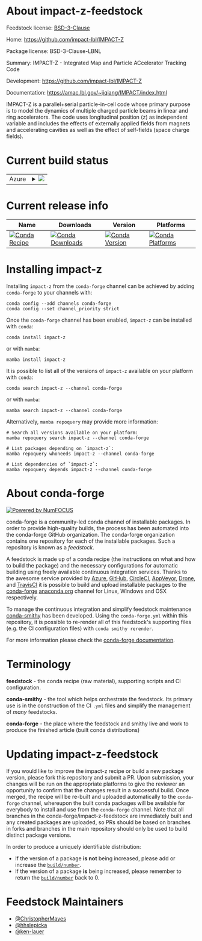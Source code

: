 About impact-z-feedstock
========================

Feedstock license: [BSD-3-Clause](https://github.com/conda-forge/impact-z-feedstock/blob/main/LICENSE.txt)

Home: https://github.com/impact-lbl/IMPACT-Z

Package license: BSD-3-Clause-LBNL

Summary: IMPACT-Z - Integrated Map and Particle ACcelerator Tracking Code

Development: https://github.com/impact-lbl/IMPACT-Z

Documentation: https://amac.lbl.gov/~jiqiang/IMPACT/index.html

IMPACT-Z is a parallel+serial particle-in-cell code whose primary purpose
is to model the dynamics of multiple charged particle beams in linear and
ring accelerators. The code uses longitudinal position (z) as independent
variable and includes the effects of externally applied fields from magnets
and accelerating cavities as well as the effect of self-fields (space
charge fields).


Current build status
====================


<table>
    
  <tr>
    <td>Azure</td>
    <td>
      <details>
        <summary>
          <a href="https://dev.azure.com/conda-forge/feedstock-builds/_build/latest?definitionId=13185&branchName=main">
            <img src="https://dev.azure.com/conda-forge/feedstock-builds/_apis/build/status/impact-z-feedstock?branchName=main">
          </a>
        </summary>
        <table>
          <thead><tr><th>Variant</th><th>Status</th></tr></thead>
          <tbody><tr>
              <td>linux_64_mpimpich</td>
              <td>
                <a href="https://dev.azure.com/conda-forge/feedstock-builds/_build/latest?definitionId=13185&branchName=main">
                  <img src="https://dev.azure.com/conda-forge/feedstock-builds/_apis/build/status/impact-z-feedstock?branchName=main&jobName=linux&configuration=linux%20linux_64_mpimpich" alt="variant">
                </a>
              </td>
            </tr><tr>
              <td>linux_64_mpinompi</td>
              <td>
                <a href="https://dev.azure.com/conda-forge/feedstock-builds/_build/latest?definitionId=13185&branchName=main">
                  <img src="https://dev.azure.com/conda-forge/feedstock-builds/_apis/build/status/impact-z-feedstock?branchName=main&jobName=linux&configuration=linux%20linux_64_mpinompi" alt="variant">
                </a>
              </td>
            </tr><tr>
              <td>linux_64_mpiopenmpi</td>
              <td>
                <a href="https://dev.azure.com/conda-forge/feedstock-builds/_build/latest?definitionId=13185&branchName=main">
                  <img src="https://dev.azure.com/conda-forge/feedstock-builds/_apis/build/status/impact-z-feedstock?branchName=main&jobName=linux&configuration=linux%20linux_64_mpiopenmpi" alt="variant">
                </a>
              </td>
            </tr><tr>
              <td>osx_64_mpimpich</td>
              <td>
                <a href="https://dev.azure.com/conda-forge/feedstock-builds/_build/latest?definitionId=13185&branchName=main">
                  <img src="https://dev.azure.com/conda-forge/feedstock-builds/_apis/build/status/impact-z-feedstock?branchName=main&jobName=osx&configuration=osx%20osx_64_mpimpich" alt="variant">
                </a>
              </td>
            </tr><tr>
              <td>osx_64_mpinompi</td>
              <td>
                <a href="https://dev.azure.com/conda-forge/feedstock-builds/_build/latest?definitionId=13185&branchName=main">
                  <img src="https://dev.azure.com/conda-forge/feedstock-builds/_apis/build/status/impact-z-feedstock?branchName=main&jobName=osx&configuration=osx%20osx_64_mpinompi" alt="variant">
                </a>
              </td>
            </tr><tr>
              <td>osx_64_mpiopenmpi</td>
              <td>
                <a href="https://dev.azure.com/conda-forge/feedstock-builds/_build/latest?definitionId=13185&branchName=main">
                  <img src="https://dev.azure.com/conda-forge/feedstock-builds/_apis/build/status/impact-z-feedstock?branchName=main&jobName=osx&configuration=osx%20osx_64_mpiopenmpi" alt="variant">
                </a>
              </td>
            </tr><tr>
              <td>osx_arm64_mpimpich</td>
              <td>
                <a href="https://dev.azure.com/conda-forge/feedstock-builds/_build/latest?definitionId=13185&branchName=main">
                  <img src="https://dev.azure.com/conda-forge/feedstock-builds/_apis/build/status/impact-z-feedstock?branchName=main&jobName=osx&configuration=osx%20osx_arm64_mpimpich" alt="variant">
                </a>
              </td>
            </tr><tr>
              <td>osx_arm64_mpinompi</td>
              <td>
                <a href="https://dev.azure.com/conda-forge/feedstock-builds/_build/latest?definitionId=13185&branchName=main">
                  <img src="https://dev.azure.com/conda-forge/feedstock-builds/_apis/build/status/impact-z-feedstock?branchName=main&jobName=osx&configuration=osx%20osx_arm64_mpinompi" alt="variant">
                </a>
              </td>
            </tr><tr>
              <td>osx_arm64_mpiopenmpi</td>
              <td>
                <a href="https://dev.azure.com/conda-forge/feedstock-builds/_build/latest?definitionId=13185&branchName=main">
                  <img src="https://dev.azure.com/conda-forge/feedstock-builds/_apis/build/status/impact-z-feedstock?branchName=main&jobName=osx&configuration=osx%20osx_arm64_mpiopenmpi" alt="variant">
                </a>
              </td>
            </tr><tr>
              <td>win_64</td>
              <td>
                <a href="https://dev.azure.com/conda-forge/feedstock-builds/_build/latest?definitionId=13185&branchName=main">
                  <img src="https://dev.azure.com/conda-forge/feedstock-builds/_apis/build/status/impact-z-feedstock?branchName=main&jobName=win&configuration=win%20win_64_" alt="variant">
                </a>
              </td>
            </tr>
          </tbody>
        </table>
      </details>
    </td>
  </tr>
</table>

Current release info
====================

| Name | Downloads | Version | Platforms |
| --- | --- | --- | --- |
| [![Conda Recipe](https://img.shields.io/badge/recipe-impact--z-green.svg)](https://anaconda.org/conda-forge/impact-z) | [![Conda Downloads](https://img.shields.io/conda/dn/conda-forge/impact-z.svg)](https://anaconda.org/conda-forge/impact-z) | [![Conda Version](https://img.shields.io/conda/vn/conda-forge/impact-z.svg)](https://anaconda.org/conda-forge/impact-z) | [![Conda Platforms](https://img.shields.io/conda/pn/conda-forge/impact-z.svg)](https://anaconda.org/conda-forge/impact-z) |

Installing impact-z
===================

Installing `impact-z` from the `conda-forge` channel can be achieved by adding `conda-forge` to your channels with:

```
conda config --add channels conda-forge
conda config --set channel_priority strict
```

Once the `conda-forge` channel has been enabled, `impact-z` can be installed with `conda`:

```
conda install impact-z
```

or with `mamba`:

```
mamba install impact-z
```

It is possible to list all of the versions of `impact-z` available on your platform with `conda`:

```
conda search impact-z --channel conda-forge
```

or with `mamba`:

```
mamba search impact-z --channel conda-forge
```

Alternatively, `mamba repoquery` may provide more information:

```
# Search all versions available on your platform:
mamba repoquery search impact-z --channel conda-forge

# List packages depending on `impact-z`:
mamba repoquery whoneeds impact-z --channel conda-forge

# List dependencies of `impact-z`:
mamba repoquery depends impact-z --channel conda-forge
```


About conda-forge
=================

[![Powered by
NumFOCUS](https://img.shields.io/badge/powered%20by-NumFOCUS-orange.svg?style=flat&colorA=E1523D&colorB=007D8A)](https://numfocus.org)

conda-forge is a community-led conda channel of installable packages.
In order to provide high-quality builds, the process has been automated into the
conda-forge GitHub organization. The conda-forge organization contains one repository
for each of the installable packages. Such a repository is known as a *feedstock*.

A feedstock is made up of a conda recipe (the instructions on what and how to build
the package) and the necessary configurations for automatic building using freely
available continuous integration services. Thanks to the awesome service provided by
[Azure](https://azure.microsoft.com/en-us/services/devops/), [GitHub](https://github.com/),
[CircleCI](https://circleci.com/), [AppVeyor](https://www.appveyor.com/),
[Drone](https://cloud.drone.io/welcome), and [TravisCI](https://travis-ci.com/)
it is possible to build and upload installable packages to the
[conda-forge](https://anaconda.org/conda-forge) [anaconda.org](https://anaconda.org/)
channel for Linux, Windows and OSX respectively.

To manage the continuous integration and simplify feedstock maintenance
[conda-smithy](https://github.com/conda-forge/conda-smithy) has been developed.
Using the ``conda-forge.yml`` within this repository, it is possible to re-render all of
this feedstock's supporting files (e.g. the CI configuration files) with ``conda smithy rerender``.

For more information please check the [conda-forge documentation](https://conda-forge.org/docs/).

Terminology
===========

**feedstock** - the conda recipe (raw material), supporting scripts and CI configuration.

**conda-smithy** - the tool which helps orchestrate the feedstock.
                   Its primary use is in the construction of the CI ``.yml`` files
                   and simplify the management of *many* feedstocks.

**conda-forge** - the place where the feedstock and smithy live and work to
                  produce the finished article (built conda distributions)


Updating impact-z-feedstock
===========================

If you would like to improve the impact-z recipe or build a new
package version, please fork this repository and submit a PR. Upon submission,
your changes will be run on the appropriate platforms to give the reviewer an
opportunity to confirm that the changes result in a successful build. Once
merged, the recipe will be re-built and uploaded automatically to the
`conda-forge` channel, whereupon the built conda packages will be available for
everybody to install and use from the `conda-forge` channel.
Note that all branches in the conda-forge/impact-z-feedstock are
immediately built and any created packages are uploaded, so PRs should be based
on branches in forks and branches in the main repository should only be used to
build distinct package versions.

In order to produce a uniquely identifiable distribution:
 * If the version of a package **is not** being increased, please add or increase
   the [``build/number``](https://docs.conda.io/projects/conda-build/en/latest/resources/define-metadata.html#build-number-and-string).
 * If the version of a package **is** being increased, please remember to return
   the [``build/number``](https://docs.conda.io/projects/conda-build/en/latest/resources/define-metadata.html#build-number-and-string)
   back to 0.

Feedstock Maintainers
=====================

* [@ChristopherMayes](https://github.com/ChristopherMayes/)
* [@hhslepicka](https://github.com/hhslepicka/)
* [@ken-lauer](https://github.com/ken-lauer/)

